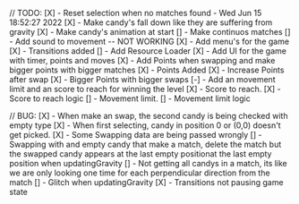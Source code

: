 // TODO:
[X] - Reset selection when no matches found - Wed Jun 15 18:52:27 2022 
[X] - Make candy's fall down like they are suffering from gravity
[X] - Make candy's animation at start
[] - Make continuos matches
[] - Add sound to movement -- NOT WORKING
[X] - Add menu's for the game
[X] - Transitions added
[] - Add Resource Loader
[X] - Add UI for the game with timer, points and moves
  [X] - Add Points when swapping and make bigger points with bigger matches
    [X] - Points Added
    [X] - Increase Points after swap
    [X] - Bigger Points with bigger swaps
  [-] - Add an movement limit and an score to reach for winning the level
    [X] - Score to reach.
      [X] - Score to reach logic
    [] - Movement limit.
      [] - Movement limit logic


// BUG:
[X] - When make an swap, the second candy is being checked with empty type
[X] - When first selecting, candy in position 0 or (0,0) doesn't get picked.
[X] - Some Swapping data are being passed wrongly
[] - Swapping with and empty candy that make a match, delete the match but the swapped candy appears at the last empty positionat the last empty position when updatingGravity
[] - Not getting all candys in a match, its like we are only looking one time for each perpendicular direction from the match
[] - Glitch when updatingGravity
[X] - Transitions not pausing game state
